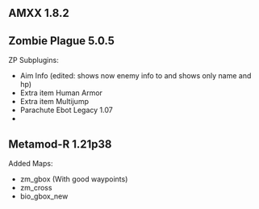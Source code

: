 AMXX 1.8.2
-
Zombie Plague 5.0.5
-
ZP Subplugins:
- Aim Info (edited: shows now enemy info to and shows only name and hp)
- Extra item Human Armor
- Extra item Multijump
- Parachute
Ebot Legacy 1.07
-
Metamod-R 1.21p38
-


Added Maps:
- zm_gbox (With good waypoints)
- zm_cross
- bio_gbox_new


